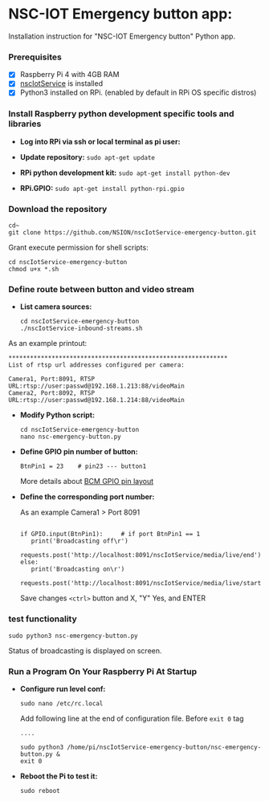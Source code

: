 # NSC-IOT Emergency button app:

Installation instruction for "NSC-IOT Emergency button" Python app. 

### Prerequisites

- [x] Raspberry Pi 4 with 4GB RAM
- [x] [nscIotService](https://github.com/NSION/nscIotService-docker/blob/main/Installation-nscIotService.md) is installed
- [x] Python3 installed on RPi. (enabled by default in RPi OS specific distros)

### Install Raspberry python development specific tools and libraries 

- **Log into RPi via ssh or local terminal as pi user:**

- **Update repository:**
   ```sudo apt-get update```

- **RPi python development kit:**
   ```sudo apt-get install python-dev```

- **RPi.GPIO:**
   ```sudo apt-get install python-rpi.gpio```

### Download the repository

   ```text
   cd~
   git clone https://github.com/NSION/nscIotService-emergency-button.git 
   ```
   Grant execute permission for shell scripts:
   ```text
   cd nscIotService-emergency-button
   chmod u+x *.sh
   ```

### Define route between button and video stream

- **List camera sources:**
   ```text
   cd nscIotService-emergency-button
   ./nscIotService-inbound-streams.sh
   ```
As an example printout:
   ```text
   *************************************************************
   List of rtsp url addresses configured per camera: 

   Camera1, Port:8091, RTSP URL:rtsp://user:passwd@192.168.1.213:88/videoMain 
   Camera2, Port:8092, RTSP URL:rtsp://user:passwd@192.168.1.214:88/videoMain 
   ```
- **Modify Python script:**
   ```text
   cd nscIotService-emergency-button
   nano nsc-emergency-button.py
   ```
- **Define GPIO pin number of button:**

   ``` BtnPin1 = 23    # pin23 --- button1 ```

   More details about [BCM GPIO pin layout](https://pinout.xyz/)

- **Define the corresponding port number:**

   As an example Camera1 > Port 8091

   ```text
   
   if GPIO.input(BtnPin1):     # if port BtnPin1 == 1  
      print('Broadcasting off\r')
      requests.post('http://localhost:8091/nscIotService/media/live/end')  
   else: 
      print('Broadcasting on\r')
      requests.post('http://localhost:8091/nscIotService/media/live/start')
   ```
   Save changes ```<ctrl>``` button and X, "Y" Yes, and ENTER

### test functionality
   ```text 
   sudo python3 nsc-emergency-button.py 
   ```
   Status of broadcasting is displayed on screen.

### Run a Program On Your Raspberry Pi At Startup
- **Configure run level conf:** 
   ```text
   sudo nano /etc/rc.local
   ```

   Add following line at the end of configuration file. Before ```exit 0``` tag
   ```text
   ....

   sudo python3 /home/pi/nscIotService-emergency-button/nsc-emergency-button.py &
   exit 0
   ```
- **Reboot the Pi to test it:**
   ```text
   sudo reboot
   ```
